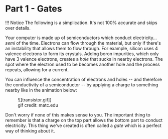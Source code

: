 # Part 1 - Gates

!!! Notice
	The following is a simplication. It's not 100% accurate and skips over details.

Your computer is made up of semiconductors which conduct electricity... *semi* of the time. Electrons can flow through the material, but only if there's an instability that allows them to flow through. For example, silicon uses 4 valence electrons to form its crystals. Adding boron impurities, which only have 3 valence electrons, creates a _hole_ that sucks in nearby electrons. The spot where the electron used to be becomes another hole and the process repeats, allowing for a current.

You can influence the concentration of electrons and holes -- and therefore the conductivity of a semiconductor -- by applying a charge to something nearby like in the animation below: 

<figure markdown>
![[transistor.gif]]
<figcaption>gif credit: matc.edu</figcaption>
</figure>

Don't worry if none of this makes sense to you. The important thing to remember is that a charge on the top part allows the bottom part to conduct electricity. This thing we've created is often called a _gate_ which is a perfect way of thinking about it.
